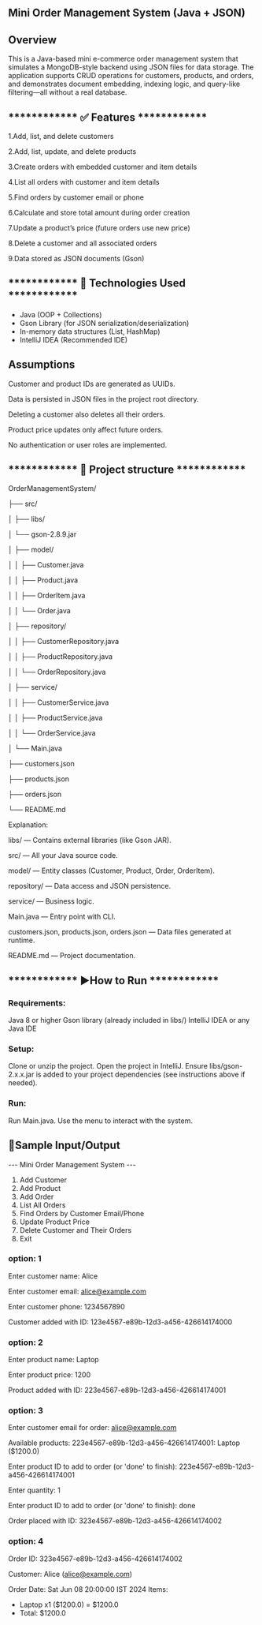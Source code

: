 ## Mini Order Management System (Java + JSON)

## Overview

This is a Java-based mini e-commerce order management system that simulates a MongoDB-style backend using JSON files for data storage. The application supports CRUD operations for customers, products, and orders, and demonstrates document embedding, indexing logic, and query-like filtering—all without a real database.

## ************ ✅ Features ************

1.Add, list, and delete customers

2.Add, list, update, and delete products

3.Create orders with embedded customer and item details

4.List all orders with customer and item details

5.Find orders by customer email or phone

6.Calculate and store total amount during order creation

7.Update a product’s price (future orders use new price)

8.Delete a customer and all associated orders

9.Data stored as JSON documents (Gson)


## ************ 🧰 Technologies Used ************

- Java (OOP + Collections)
- Gson Library (for JSON serialization/deserialization)
- In-memory data structures (List, HashMap)
- IntelliJ IDEA (Recommended IDE)


## Assumptions

Customer and product IDs are generated as UUIDs.

Data is persisted in JSON files in the project root directory.

Deleting a customer also deletes all their orders.

Product price updates only affect future orders.

No authentication or user roles are implemented.


## ************ 📁 Project structure ************

OrderManagementSystem/

├── src/

│ ├── libs/

│   └── gson-2.8.9.jar

│   ├── model/

│   │   ├── Customer.java

│   │   ├── Product.java

│   │   ├── OrderItem.java

│   │   └── Order.java

│   ├── repository/

│   │   ├── CustomerRepository.java

│   │   ├── ProductRepository.java

│   │   └── OrderRepository.java

│   ├── service/

│   │   ├── CustomerService.java

│   │   ├── ProductService.java

│   │   └── OrderService.java

│   └── Main.java

├── customers.json

├── products.json

├── orders.json

└── README.md

Explanation:

libs/ — Contains external libraries (like Gson JAR).

src/ — All your Java source code.

model/ — Entity classes (Customer, Product, Order, OrderItem).

repository/ — Data access and JSON persistence.

service/ — Business logic.

Main.java — Entry point with CLI.

customers.json, products.json, orders.json — Data files generated at runtime.

README.md — Project documentation.

## ************ ▶️How to Run ************

### Requirements:

Java 8 or higher
Gson library (already included in libs/)
IntelliJ IDEA or any Java IDE

### Setup:

Clone or unzip the project.
Open the project in IntelliJ.
Ensure libs/gson-2.x.x.jar is added to your project dependencies (see instructions above if needed).

### Run:

Run Main.java.
Use the menu to interact with the system.

## 🧪Sample Input/Output

--- Mini Order Management System ---
1. Add Customer
2. Add Product
3. Add Order
4. List All Orders
5. Find Orders by Customer Email/Phone
6. Update Product Price
7. Delete Customer and Their Orders
0. Exit


### option: 1
Enter customer name: Alice

Enter customer email: alice@example.com

Enter customer phone: 1234567890

Customer added with ID: 123e4567-e89b-12d3-a456-426614174000

### option: 2
Enter product name: Laptop

Enter product price: 1200

Product added with ID: 223e4567-e89b-12d3-a456-426614174001

###  option: 3
Enter customer email for order: alice@example.com

Available products:
223e4567-e89b-12d3-a456-426614174001: Laptop ($1200.0)

Enter product ID to add to order (or 'done' to finish): 223e4567-e89b-12d3-a456-426614174001

Enter quantity: 1

Enter product ID to add to order (or 'done' to finish): done

Order placed with ID: 323e4567-e89b-12d3-a456-426614174002

### option: 4

Order ID: 323e4567-e89b-12d3-a456-426614174002

Customer: Alice (alice@example.com)

Order Date: Sat Jun 08 20:00:00 IST 2024
Items:
- Laptop x1 ($1200.0) = $1200.0
- 
  Total: $1200.0
